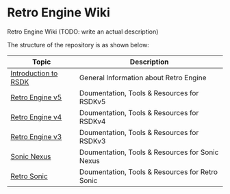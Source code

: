 # Retro Engine Wiki

Retro Engine Wiki (TODO: write an actual description)



The structure of the repository is as shown below:

| Topic                                                 | Description                                                  |
| ----------------------------------------------------- | ------------------------------------------------------------ |
| [Introduction to RSDK](./Intro/README.md)             | General Information about Retro Engine                       |
| [Retro Engine v5](./RSDKv5/README.md)                 | Doumentation, Tools & Resources for RSDKv5                   |
| [Retro Engine v4](./RSDKv4/README.md)                 | Doumentation, Tools & Resources for RSDKv4                   |
| [Retro Engine v3](./RSDKv3/README.md)                 | Doumentation, Tools & Resources for RSDKv3                   |
| [Sonic Nexus](./Nexus/README.md)                      | Doumentation, Tools & Resources for Sonic Nexus              |
| [Retro Sonic](./RSonic/README.md)                     | Doumentation, Tools & Resources for Retro Sonic              |

